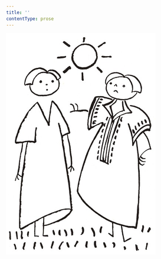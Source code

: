 ```yaml
---
title: ''
contentType: prose
---
```


![povidani_o_pejskovi_a_kocicce_026](./resources/povidani_o_pejskovi_a_kocicce_026.jpg)
